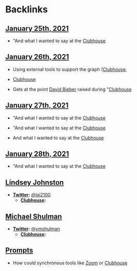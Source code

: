 
# Backlinks
## [January 25th, 2021](<January 25th, 2021.md>)
- "And what I wanted to say at the [Clubhouse](<Clubhouse.md>)

## [January 26th, 2021](<January 26th, 2021.md>)
- Using external tools to support the graph ([Clubhouse](<Clubhouse.md>),

- [Clubhouse](<Clubhouse.md>)

- Gets at the point [David Bieber](<David Bieber.md>) raised during "[Clubhouse](<Clubhouse.md>)

## [January 27th, 2021](<January 27th, 2021.md>)
- "And what I wanted to say at the [Clubhouse](<Clubhouse.md>)

- "And what I wanted to say at the [Clubhouse](<Clubhouse.md>)

- And what I wanted to say at the [Clubhouse](<Clubhouse.md>)

## [January 28th, 2021](<January 28th, 2021.md>)
- "And what I wanted to say at the [Clubhouse](<Clubhouse.md>)

## [Lindsey Johnston](<Lindsey Johnston.md>)
- **[Twitter](<Twitter.md>):** [@laj2100](https://twitter.com/laj2100)
    - **[Clubhouse](<Clubhouse.md>):**

## [Michael Shulman](<Michael Shulman.md>)
- **[Twitter](<Twitter.md>):** [@ymshulman](https://twitter.com/ymshulman)
    - **[Clubhouse](<Clubhouse.md>):**

## [Prompts](<Prompts.md>)
- How could synchronous tools like [Zoom](<Zoom.md>) or [Clubhouse](<Clubhouse.md>)

